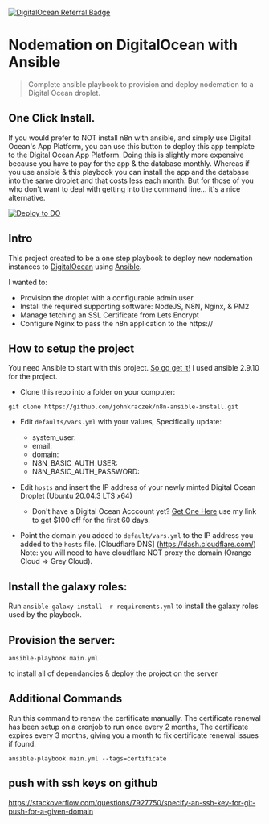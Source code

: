 
[![DigitalOcean Referral Badge](https://web-platforms.sfo2.cdn.digitaloceanspaces.com/WWW/Badge%201.svg)](https://www.digitalocean.com/?refcode=757518b6929f&utm_campaign=Referral_Invite&utm_medium=Referral_Program&utm_source=badge)

# Nodemation on DigitalOcean with Ansible
> Complete ansible playbook to provision and deploy nodemation to a Digital Ocean droplet.

## One Click Install. 
If you would prefer to NOT install n8n with ansible, and simply use Digital Ocean's App Platform, you can use this button to deploy this app template to the Digital Ocean App Platform. Doing this is slightly more expensive because you have to pay for the app & the database monthly. Whereas if you use ansible & this playbook you can install the app and the database into the same droplet and that costs less each month. But for those of you who don't want to deal with getting into the command line... it's a nice alternative. 

[![Deploy to DO](https://www.deploytodo.com/do-btn-blue.svg)](https://cloud.digitalocean.com/apps/new?repo=https://github.com/johnkraczek/n8n-app-do/tree/master&refcode=757518b6929f)

## Intro
This project created to be a one step playbook to deploy new nodemation instances to [DigitalOcean](https://m.do.co/c/0635178ae932) 
using [Ansible](https://www.ansible.com/). 

I wanted to:
* Provision the droplet with a configurable admin user
* Install the required supporting software: NodeJS, N8N, Nginx, & PM2
* Manage fetching an SSL Certificate from Lets Encrypt
* Configure Nginx to pass the n8n application to the https://

## How to setup the project
You need Ansible to start with this project. [So go get it!](https://docs.ansible.com/ansible/2.9/installation_guide/intro_installation.html) I used ansible 2.9.10 for the project. 

* Clone this repo into a folder on your computer:

`git clone https://github.com/johnkraczek/n8n-ansible-install.git`

* Edit `defaults/vars.yml` with your values, Specifically update:
  * system_user:
  * email:
  * domain: 
  * N8N_BASIC_AUTH_USER: 
  * N8N_BASIC_AUTH_PASSWORD:

* Edit `hosts` and insert the IP address of your newly minted Digital Ocean Droplet (Ubuntu 20.04.3 LTS x64)
  * Don't have a Digital Ocean Acccount yet? [Get One Here](https://m.do.co/c/0635178ae932) use my link to get $100 off for the first 60 days. 
* Point the domain you added to `default/vars.yml` to the IP address you added to the `hosts` file. [Cloudflare DNS] (https://dash.cloudflare.com/) 
  Note: you will need to have cloudflare NOT proxy the domain (Orange Cloud => Grey Cloud).

## Install the galaxy roles:
Run `ansible-galaxy install -r requirements.yml` to install the galaxy roles used by the playbook. 


## Provision the server:

`ansible-playbook main.yml`

to install all of dependancies & deploy the project on the server

## Additional Commands
Run this command to renew the certificate manually. 
The certificate renewal has been setup on a cronjob to run once every 2 months, The certificate expires every 3 months, giving you a month to fix certificate renewal issues if found.  

`ansible-playbook main.yml --tags=certificate` 

## push with ssh keys on github
https://stackoverflow.com/questions/7927750/specify-an-ssh-key-for-git-push-for-a-given-domain
